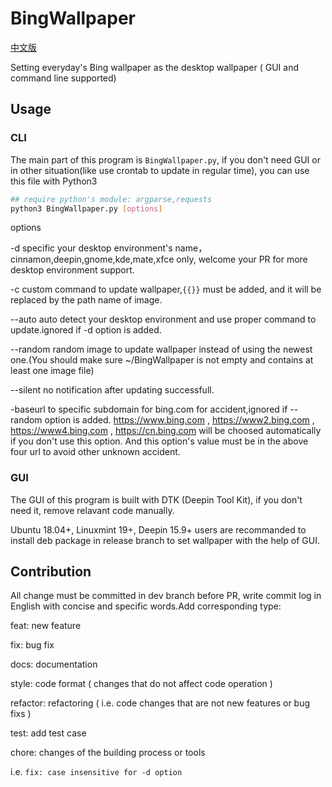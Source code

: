 # BingWallpaper

[中文版](/README-zh.md)

Setting everyday's Bing wallpaper as the desktop wallpaper ( GUI and command line supported)

## Usage

### CLI

The main part of this program is ```BingWallpaper.py```, if you don't need GUI or in other situation(like use crontab to update in regular time), you can use this file with Python3

```bash
## require python's module: argparse,requests
python3 BingWallpaper.py [options]
```

options

-d specific your desktop environment's name，cinnamon,deepin,gnome,kde,mate,xfce only, welcome your PR for more desktop environment support.

-c custom command to update wallpaper,```{{}}``` must be added, and it will be replaced by the path name of image.

--auto auto detect your desktop environment and use proper command to update.ignored if -d option is added.

--random random image to update wallpaper instead of using the newest one.(You should make sure ~/BingWallpaper is not empty and contains at least one image file)

--silent no notification after updating successfull.

-baseurl to specific subdomain for bing.com for accident,ignored if --random option is added. https://www.bing.com , https://www2.bing.com , https://www4.bing.com , https://cn.bing.com will be choosed automatically if you don't use this option. And this option's value must be in the above four url to avoid other unknown accident.


### GUI

The GUI of this program is built with DTK (Deepin Tool Kit), if you don't need it, remove relavant code manually.


Ubuntu 18.04+, Linuxmint 19+, Deepin 15.9+ users are recommanded to install deb package in release branch to set wallpaper with the help of GUI.

## Contribution

All change must be committed in dev branch before PR, write commit log in English with concise and specific words.Add corresponding type:

feat: new feature

fix: bug fix

docs: documentation

style: code format ( changes that do not affect code operation )

refactor: refactoring ( i.e. code changes that are not new features or bug fixs )

test: add test case

chore: changes of the building process or tools

i.e. ```fix: case insensitive for -d option```